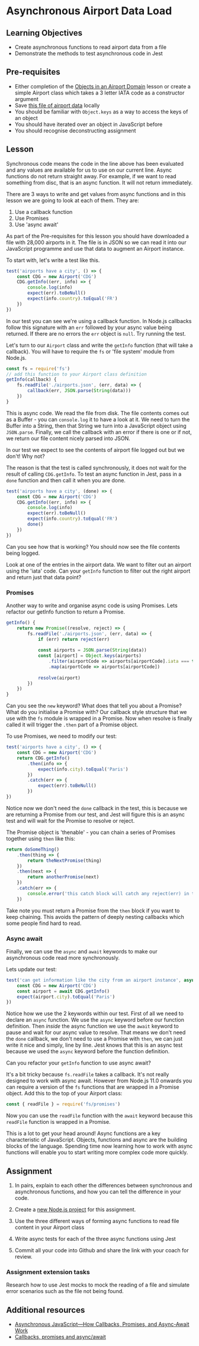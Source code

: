 # Asynchronous Airport Data Load

## Learning Objectives
* Create asynchronous functions to read airport data from a file
* Demonstrate the methods to test asynchronous code in Jest

## Pre-requisites
* Either completion of the [Objects in an Airport Domain](/curriculum/Bootcamp/Unit-1-Object_Oriented_Programming/0.1.3-Objects_in_an_Airport_Domain) lesson or create a simple Airport class which takes a 3 letter IATA code as a constructor argument
* Save [this file of airport data](https://raw.githubusercontent.com/MultiverseLearningProducts/airports/master/airportsData.json) locally
* You should be familiar with `Object.keys` as a way to access the keys of an object
* You should have iterated over an object in JavaScript before
* You should recognise deconstructing assignment

## Lesson 
Synchronous code means the code in the line above has been evaluated and any values are available for us to use on our current line. Async functions do not return straight away. For example, if we want to read something from disc, that is an async function. It will not return immediately.

There are 3 ways to write and get values from async functions and in this lesson we are going to look at each of them. They are:

1. Use a callback function
1. Use Promises
1. Use 'async await'

As part of the Pre-requisites for this lesson you should have downloaded a file with 28,000 airports in it. The file is in JSON so we can read it into our JavaScript programme and use that data to augment an Airport instance.

To start with, let's write a test like this.

```javascript
test('airports have a city', () => {
    const CDG = new Airport('CDG')
    CDG.getInfo((err, info) => {
        console.log(info)
        expect(err).toBeNull()
        expect(info.country).toEqual('FR')
    })
})
```
In our test you can see we're using a callback function. In Node.js callbacks follow this signature with an `err` followed by your async value being returned. If there are no errors the `err` object is `null`. Try running the test.

Let's turn to our `Airport` class and write the `getInfo` function (that will take a callback). You will have to require the `fs` or 'file system' module from Node.js.

```javascript
const fs = require('fs')
// add this function to your Airport class definition
getInfo(callback) {
    fs.readFile('./airports.json', (err, data) => {
        callback(err, JSON.parse(String(data)))
    })
}
```
This is async code. We read the file from disk. The file contents comes out as a Buffer - you can `console.log` it to have a look at it. We need to turn the Buffer into a String, then that String we turn into a JavaScript object using `JSON.parse`. Finally, we call the callback with an error if there is one or if not, we return our file content nicely parsed into JSON.

In our test we expect to see the contents of airport file logged out but we don't! Why not?

The reason is that the test is called synchronously, it does not wait for the result of calling `CDG.getInfo`. To test an async function in Jest, pass in a `done` function and then call it when you are done.
```javascript
test('airports have a city', (done) => {
    const CDG = new Airport('CDG')
    CDG.getInfo((err, info) => {
        console.log(info)
        expect(err).toBeNull()
        expect(info.country).toEqual('FR')
        done()
    })
})
```
Can you see how that is working? You should now see the file contents being logged. 

Look at one of the entries in the airport data. We want to filter out an airport using the 'iata' code. Can your `getInfo` function to filter out the right airport and return just that data point?

### Promises
Another way to write and organise async code is using Promises. Lets refactor our getInfo function to return a Promise.
```javascript
getInfo() {
    return new Promise((resolve, reject) => {
        fs.readFile('./airports.json', (err, data) => {
            if (err) return reject(err)
            
            const airports = JSON.parse(String(data))
            const [airport] = Object.keys(airports)
                .filter(airportCode => airports[airportCode].iata === this.name)
                .map(airportCode => airports[airportCode])
            
            resolve(airport)
        })
    })
}
```
Can you see the `new` keyword? What does that tell you about a Promise? What do you initialise a Promise with? Our callback style structure that we use with the `fs` module is wrapped in a Promise. Now when resolve is finally called it will trigger the `.then` part of a Promise object.

To use Promises, we need to modify our test:

```javascript
test('airports have a city', () => {
    const CDG = new Airport('CDG')
    return CDG.getInfo()
        .then(info => {
            expect(info.city).toEqual('Paris')
        })
        .catch(err => {
            expect(err).toBeNull()
        })
})
```
Notice now we don't need the `done` callback in the test, this is because we are returning a Promise from our test, and Jest will figure this is an async test and will wait for the Promise to resolve or reject.

The Promise object is 'thenable' - you can chain a series of Promises together using `then` like this:

```javascript
return doSomeThing()
    .then(thing => {
        return theNextPromise(thing)
    })
    .then(next => {
        return anotherPromise(next)
    })
    .catch(err => {
        console.error('this catch block will catch any reject(err) in the chain.')
    })
```
Take note you must return a Promise from the `then` block if you want to keep chaining. This avoids the pattern of deeply nesting callbacks which some people find hard to read.

### Async await
Finally, we can use the `async` and `await` keywords to make our asynchronous code read more synchronously.

Lets update our test:
```javascript
test('can get information like the city from an airport instance', async () => {
    const CDG = new Airport('CDG')
    const airport = await CDG.getInfo()
    expect(airport.city).toEqual('Paris')
})
```
Notice how we use the 2 keywords within our test. First of all we need to declare an `async` function. We use the `async` keyword before our function definition. Then <em>inside</em> the async function we use the `await` keyword to pause and wait for our async value to resolve. That means we don't need the `done` callback, we don't need to use a Promise with `then`, we can just write it nice and simply, line by line. Jest knows that this is an async test because we used the `async` keyword before the function definition.

Can you refactor your `getInfo` function to use async await?

It's a bit tricky because `fs.readFile` takes a callback. It's not really designed to work with async await. However from Node.js 11.0 onwards you can require a version of the `fs` functions that are wrapped in a Promise object. Add this to the top of your Airport class:

```javascript
const { readFile } = require('fs/promises')
```
Now you can use the `readFile` function with the `await` keyword because this `readFile` function is wrapped in a Promise.

This is a lot to get your head around! Async functions are a key characteristic of JavaScript. Objects, functions and async are the building blocks of the language. Spending time now learning how to work with async functions will enable you to start writing more complex code more quickly.

## Assignment
  1. In pairs, explain to each other the differences between synchronous and asynchronous functions, and how you can tell the difference in your code.

  1. Create a [new Node.js project](/curriculum#createNewProject) for this assignment.

  1. Use the three different ways of forming async functions to read file content in your Airport class

  1. Write async tests for each of the three async functions using Jest

  1. Commit all your code into Github and share the link with your coach for review.

### Assignment extension tasks
Research how to use Jest mocks to mock the reading of a file and simulate error scenarios such as the file not being found.

## Additional resources
* [Asynchronous JavaScript—How Callbacks, Promises, and Async-Await Work](https://dev.to/nas5w/asynchronous-javascript-how-callbacks-promises-and-async-await-work-1f7p)
* [Callbacks, promises and async/await](https://javascript.info/async)